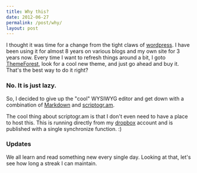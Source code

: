 ```yaml
---
title: Why this?
date: 2012-06-27
permalink: /post/why/
layout: post
---
```


I thought it was time for a change from the tight claws of [wordpress](http://wordpress.org "wordpress"). I have been using it for almost 8 years on various blogs and my own site for 3 years now. Every time I want to refresh things around a bit, I goto [ThemeForest](http://themeforest.net "themeforest"), look for a cool new theme, and just go ahead and buy it. That's the best way to do it right?

### No. It is just lazy.

So, I decided to give up the "cool" WYSIWYG editor and get down with a combination of [Markdown](http://daringfireball.net/projects/markdown/ "Markdown") and [scriptogr.am](http://scriptogr.am "scriptogr.am").

The cool thing about scriptogr.am is that I don't even need to have a place to host this. This is running directly from my [dropbox](http://dropbox.com) account and is published with a single synchronize function. :)

### Updates

We all learn and read something new every single day. Looking at that, let's see how long a streak I can maintain.
